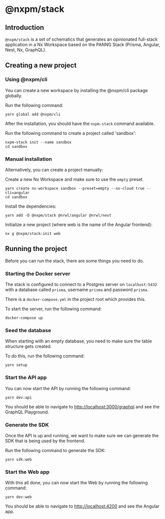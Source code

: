# @nxpm/stack

## Introduction

`@nxpm/stack` is a set of schematics that generates an opinionated full-stack application in a Nx Workspace based on the PANNG Stack (Prisma, Angular, Nest, Nx, GraphQL).

## Creating a new project

### Using @nxpm/cli

You can create a new workspace by installing the @nxpm/cli package globally.

Run the following command:

```shell script
yarn global add @nxpm/cli
```

After the installation, you should have the `nxpm-stack` command available.

Run the following command to create a project called 'sandbox':

```shell script
nxpm-stack init --name sandbox
cd sandbox
```

### Manual installation

Alternatively, you can create a project manually:

Create a new Nx Workspace and make sure to use the `empty` preset.

```shell script
yarn create nx-workspace sandbox --preset=empty --nx-cloud true --cli=angular
cd sandbox
```

Install the dependencies:

```shell script
yarn add -D @nxpm/stack @nrwl/angular @nrwl/nest
```

Initialize a new project (where web is the name of the Angular frontend):

```shell script
nx g @nxpm/stack:init web
```

## Running the project

Before you can run the stack, there are some things you need to do.

### Starting the Docker server

The stack is configured to connect to a Postgres server on `localhost:5432` with a database called `prisma`, username `prisma` and password `prisma`.

There is a `docker-compose.yml` in the project root which provides this.

To start the server, run the following command:

```shell script
docker-compose up
```

### Seed the database

When starting with an empty database, you need to make sure the table structure gets created.

To do this, run the following command:

```shell script
yarn setup
```

### Start the API app

You can now start the API by running the following command:

```shell script
yarn dev:api
```

You should be able to navigate to [http://localhost:3000/graphql](http://localhost:3000/graphql) and see the GraphQL Playground.

### Generate the SDK

Once the API is up and running, we want to make sure we can generate the SDK that is being used by the frontend.

Run the following command to generate the SDK:

```shell script
yarn sdk:web
```

### Start the Web app

With this all done, you can now start the Web by running the following command:

```shell script
yarn dev:web
```

You should be able to navigate to [http://localhost:4200](http://localhost:4200) and see the Angular app.
